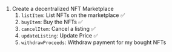 1. Create a decentralized NFT Marketplace
   1. `listItem`: List NFTs on the marketplace ✅
   2. `buyItem`: Buy the NFTs ✅
   3. `cancelItem`: Cancel a listing ✅
   4. `updateListing`: Update Price ✅
   5. `withdrawProceeds`: Withdraw payment for my bought NFTs